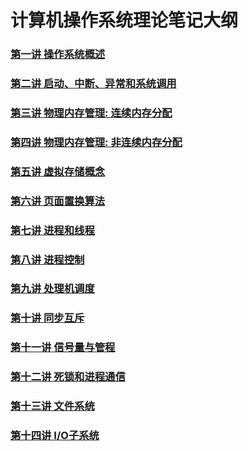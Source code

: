 # 计算机操作系统理论笔记大纲



### [第一讲 操作系统概述](./操作系统概述.md)

### [第二讲 启动、中断、异常和系统调用](./启动、中断、异常和系统调用.md)

### [第三讲 物理内存管理: 连续内存分配](./物理内存管理：连续内存分配.md)

### [第四讲 物理内存管理: 非连续内存分配](./物理内存管理：非连续内存分配.md)

### [第五讲 虚拟存储概念](./虚拟存储概念.md)

### [第六讲 页面置换算法](./页面置换算法.md)

### [第七讲 进程和线程](./进程和线程.md)

### [第八讲 进程控制](./进程控制.md)

### [第九讲 处理机调度](./处理机调度.md)

### [第十讲 同步互斥](./同步互斥.md)

### [第十一讲 信号量与管程](./信号量与管程.md)

### [第十二讲 死锁和进程通信](./死锁和进程通信.md)

### [第十三讲 文件系统](./文件系统.md)

### [第十四讲 I/O子系统](./IO子系统.md)
